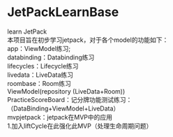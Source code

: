 # JetPackLearnBase
learn JetPack  
本项目旨在初步学习jetpack，对于各个model的功能如下：   
app：ViewModel练习;  
databinding：Databinding练习    
lifecycles：Lifecycle练习  
livedata：LiveData练习  
roombase：Room练习  
          ViewModel(repository (LiveData+Room))  
PracticeScoreBoard：记分牌功能测试练习：（DataBinding+ViewModel+LiveData）  
mvpjetpack：jetpack在MVP中的应用  
           1.加入liftCycle在此强化此MVP（处理生命周期问题）            

            